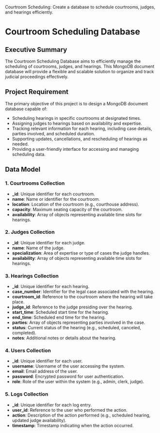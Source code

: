 Courtroom Scheduling: Create a database to schedule courtrooms, judges, and hearings efficiently.
# Courtroom Scheduling Database

## Executive Summary

The Courtroom Scheduling Database aims to efficiently manage the scheduling of courtrooms, judges, and hearings. This MongoDB document database will provide a flexible and scalable solution to organize and track judicial proceedings effectively.

## Project Requirement

The primary objective of this project is to design a MongoDB document database capable of:
- Scheduling hearings in specific courtrooms at designated times.
- Assigning judges to hearings based on availability and expertise.
- Tracking relevant information for each hearing, including case details, parties involved, and scheduled duration.
- Supporting updates, cancellations, and rescheduling of hearings as needed.
- Providing a user-friendly interface for accessing and managing scheduling data.

## Data Model

### 1. Courtrooms Collection
- **_id**: Unique identifier for each courtroom.
- **name**: Name or identifier for the courtroom.
- **location**: Location of the courtroom (e.g., courthouse address).
- **capacity**: Maximum seating capacity of the courtroom.
- **availability**: Array of objects representing available time slots for hearings.

### 2. Judges Collection
- **_id**: Unique identifier for each judge.
- **name**: Name of the judge.
- **specialization**: Area of expertise or type of cases the judge handles.
- **availability**: Array of objects representing available time slots for hearings.

### 3. Hearings Collection
- **_id**: Unique identifier for each hearing.
- **case_number**: Identifier for the legal case associated with the hearing.
- **courtroom_id**: Reference to the courtroom where the hearing will take place.
- **judge_id**: Reference to the judge presiding over the hearing.
- **start_time**: Scheduled start time for the hearing.
- **end_time**: Scheduled end time for the hearing.
- **parties**: Array of objects representing parties involved in the case.
- **status**: Current status of the hearing (e.g., scheduled, canceled, completed).
- **notes**: Additional notes or details about the hearing.

### 4. Users Collection
- **_id**: Unique identifier for each user.
- **username**: Username of the user accessing the system.
- **email**: Email address of the user.
- **password**: Encrypted password for user authentication.
- **role**: Role of the user within the system (e.g., admin, clerk, judge).

### 5. Logs Collection
- **_id**: Unique identifier for each log entry.
- **user_id**: Reference to the user who performed the action.
- **action**: Description of the action performed (e.g., scheduled hearing, updated judge availability).
- **timestamp**: Timestamp indicating when the action occurred.

